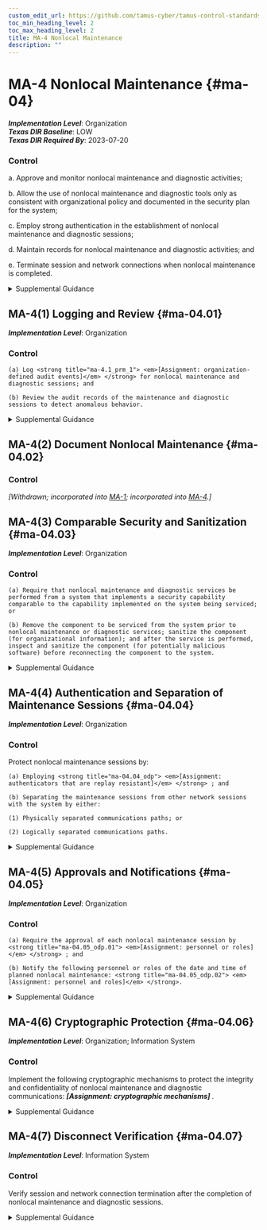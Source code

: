```yaml
---
custom_edit_url: https://github.com/tamus-cyber/tamus-control-standards/tree/main/content/tamus.edu/TAMUS_profile.xml
toc_min_heading_level: 2
toc_max_heading_level: 2
title: MA-4 Nonlocal Maintenance
description: ""
---
```


# MA-4 Nonlocal Maintenance {#ma-04}

_**Implementation Level**_: Organization\
_**Texas DIR Baseline**_: LOW\
_**Texas DIR Required By**_: 2023-07-20

### Control



a. Approve and monitor nonlocal maintenance and diagnostic activities;

b. Allow the use of nonlocal maintenance and diagnostic tools only as consistent with organizational policy and documented in the security plan for the system;

c. Employ strong authentication in the establishment of nonlocal maintenance and diagnostic sessions;

d. Maintain records for nonlocal maintenance and diagnostic activities; and

e. Terminate session and network connections when nonlocal maintenance is completed.


<details><summary>Supplemental Guidance</summary>Nonlocal maintenance and diagnostic activities are conducted by individuals who communicate through either an external or internal network. Local maintenance and diagnostic activities are carried out by individuals who are physically present at the system location and not communicating across a network connection. Authentication techniques used to establish nonlocal maintenance and diagnostic sessions reflect the network access requirements in [IA-2](/catalog/ia/ia-02#ia-02) . Strong authentication requires authenticators that are resistant to replay attacks and employ multi-factor authentication. Strong authenticators include PKI where certificates are stored on a token protected by a password, passphrase, or biometric. Enforcing requirements in [MA-4](/catalog/ma/ma-04#ma-04) is accomplished, in part, by other controls. [SP 800-63B](#e59c5a7c-8b1f-49ca-8de0-6ee0882180ce) provides additional guidance on strong authentication and authenticators.</details>


## MA-4(1) Logging and Review {#ma-04.01}

_**Implementation Level**_: Organization

### Control



    (a) Log <strong title="ma-4.1_prm_1"> <em>[Assignment: organization-defined audit events]</em> </strong> for nonlocal maintenance and diagnostic sessions; and

    (b) Review the audit records of the maintenance and diagnostic sessions to detect anomalous behavior.


<details><summary>Supplemental Guidance</summary>Audit logging for nonlocal maintenance is enforced by [AU-2](/catalog/au/au-02#au-02) . Audit events are defined in [AU-2a](#au-2_smt.a).</details>


## MA-4(2) Document Nonlocal Maintenance {#ma-04.02}

### Control

<em>[Withdrawn; incorporated into [MA-1](/catalog/ma/ma-01#ma-01); incorporated into [MA-4](/catalog/ma/ma-04#ma-04).]</em>



## MA-4(3) Comparable Security and Sanitization {#ma-04.03}

_**Implementation Level**_: Organization

### Control



    (a) Require that nonlocal maintenance and diagnostic services be performed from a system that implements a security capability comparable to the capability implemented on the system being serviced; or

    (b) Remove the component to be serviced from the system prior to nonlocal maintenance or diagnostic services; sanitize the component (for organizational information); and after the service is performed, inspect and sanitize the component (for potentially malicious software) before reconnecting the component to the system.


<details><summary>Supplemental Guidance</summary>Comparable security capability on systems, diagnostic tools, and equipment providing maintenance services implies that the implemented controls on those systems, tools, and equipment are at least as comprehensive as the controls on the system being serviced.</details>


## MA-4(4) Authentication and Separation of Maintenance Sessions {#ma-04.04}

_**Implementation Level**_: Organization

### Control

Protect nonlocal maintenance sessions by:

    (a) Employing <strong title="ma-04.04_odp"> <em>[Assignment: authenticators that are replay resistant]</em> </strong> ; and

    (b) Separating the maintenance sessions from other network sessions with the system by either:

    (1) Physically separated communications paths; or

    (2) Logically separated communications paths.


<details><summary>Supplemental Guidance</summary>Communications paths can be logically separated using encryption.</details>


## MA-4(5) Approvals and Notifications {#ma-04.05}

_**Implementation Level**_: Organization

### Control



    (a) Require the approval of each nonlocal maintenance session by <strong title="ma-04.05_odp.01"> <em>[Assignment: personnel or roles]</em> </strong> ; and

    (b) Notify the following personnel or roles of the date and time of planned nonlocal maintenance: <strong title="ma-04.05_odp.02"> <em>[Assignment: personnel and roles]</em> </strong>.


<details><summary>Supplemental Guidance</summary>Notification may be performed by maintenance personnel. Approval of nonlocal maintenance is accomplished by personnel with sufficient information security and system knowledge to determine the appropriateness of the proposed maintenance.</details>


## MA-4(6) Cryptographic Protection {#ma-04.06}

_**Implementation Level**_: Organization; Information System

### Control

Implement the following cryptographic mechanisms to protect the integrity and confidentiality of nonlocal maintenance and diagnostic communications: <strong title="ma-04.06_odp"> <em>[Assignment: cryptographic mechanisms]</em> </strong>.


<details><summary>Supplemental Guidance</summary>Failure to protect nonlocal maintenance and diagnostic communications can result in unauthorized individuals gaining access to organizational information. Unauthorized access during remote maintenance sessions can result in a variety of hostile actions, including malicious code insertion, unauthorized changes to system parameters, and exfiltration of organizational information. Such actions can result in the loss or degradation of mission or business capabilities.</details>


## MA-4(7) Disconnect Verification {#ma-04.07}

_**Implementation Level**_: Information System

### Control

Verify session and network connection termination after the completion of nonlocal maintenance and diagnostic sessions.


<details><summary>Supplemental Guidance</summary>Verifying the termination of a connection once maintenance is completed ensures that connections established during nonlocal maintenance and diagnostic sessions have been terminated and are no longer available for use.</details>

